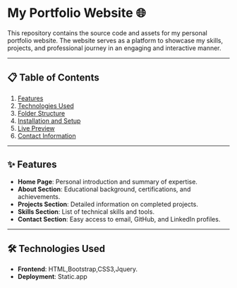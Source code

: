 # My Portfolio Website 🌐

This repository contains the source code and assets for my personal portfolio website. The website serves as a platform to showcase my skills, projects, and professional journey in an engaging and interactive manner.

---

## 📋 Table of Contents
1. [Features](#features)
2. [Technologies Used](#technologies-used)
3. [Folder Structure](#folder-structure)
4. [Installation and Setup](#installation-and-setup)
5. [Live Preview](#live-preview)
6. [Contact Information](#contact-information)

---

## ✨ Features

- **Home Page**: Personal introduction and summary of expertise.
- **About Section**: Educational background, certifications, and achievements.
- **Projects Section**: Detailed information on completed projects.
- **Skills Section**: List of technical skills and tools.
- **Contact Section**: Easy access to email, GitHub, and LinkedIn profiles.

---

## 🛠️ Technologies Used

- **Frontend**: HTML,Bootstrap,CSS3,Jquery.
- **Deployment**: Static.app

